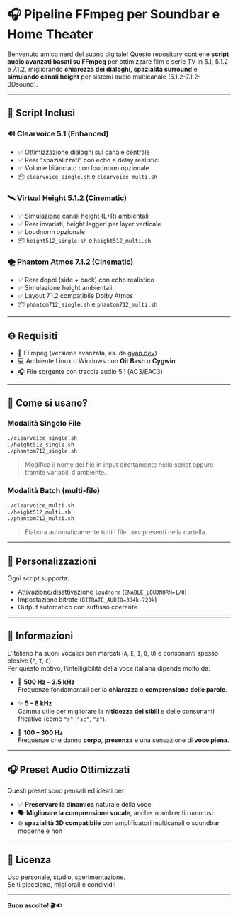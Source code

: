 # 🎧 Pipeline FFmpeg per Soundbar e Home Theater

Benvenuto amico nerd del suono digitale! Questo repository contiene **script audio avanzati basati su FFmpeg** per ottimizzare film e serie TV in 5.1, 5.1.2 e 7.1.2, migliorando **chiarezza dei dialoghi, spazialità surround** e **simulando canali height** per sistemi audio multicanale (5.1.2-7.1.2-3Dsound).

---

## 🔧 Script Inclusi

### 🔊 Clearvoice 5.1 (Enhanced)
- ✅ Ottimizzazione dialoghi sul canale centrale
- ✅ Rear "spazializzati" con echo e delay realistici
- ✅ Volume bilanciato con loudnorm opzionale
- 📦 `clearvoice_single.sh` e `clearvoice_multi.sh`

### 🛰️ Virtual Height 5.1.2 (Cinematic)
- ✅ Simulazione canali height (L+R) ambientali
- ✅ Rear invariati, height leggeri per layer verticale
- ✅ Loudnorm opzionale
- 📦 `height512_single.sh` e `height512_multi.sh`

### 🌪️ Phantom Atmos 7.1.2 (Cinematic)
- ✅ Rear doppi (side + back) con echo realistico
- ✅ Simulazione height ambientali
- ✅ Layout 7.1.2 compatibile Dolby Atmos
- 📦 `phantom712_single.sh` e `phantom712_multi.sh`

---

## ⚙️ Requisiti

- 🧠 FFmpeg (versione avanzata, es. da [gyan.dev](https://www.gyan.dev/ffmpeg/builds/))
- 💻 Ambiente Linux o Windows con **Git Bash** o **Cygwin**
- 🎧 File sorgente con traccia audio 5.1 (AC3/EAC3)

---

## 🚀 Come si usano?

### Modalità Singolo File

```bash
./clearvoice_single.sh
./height512_single.sh
./phantom712_single.sh
```

> Modifica il nome del file in input direttamente nello script oppure tramite variabili d'ambiente.

### Modalità Batch (multi-file)

```bash
./clearvoice_multi.sh
./height512_multi.sh
./phantom712_multi.sh
```

> Elabora automaticamente tutti i file `.mkv` presenti nella cartella.

---

## 🔄 Personalizzazioni

Ogni script supporta:
- Attivazione/disattivazione `loudnorm` (`ENABLE_LOUDNORM=1/0`)
- Impostazione bitrate (`BITRATE_AUDIO=384k-720k`)
- Output automatico con suffisso coerente

---

## 🧠 Informazioni

L’italiano ha suoni vocalici ben marcati (`A`, `E`, `I`, `O`, `U`) e consonanti spesso plosive (`P`, `T`, `C`).  
Per questo motivo, l’intelligibilità della voce italiana dipende molto da:

- 🎯 **500 Hz – 3.5 kHz**  
  Frequenze fondamentali per la **chiarezza** e **comprensione delle parole**.
  
- ✨ **5 – 8 kHz**  
  Gamma utile per migliorare la **nitidezza dei sibili** e delle consonanti fricative (come `"s"`, `"sc"`, `"z"`).

- 💪 **100 – 300 Hz**  
  Frequenze che danno **corpo**, **presenza** e una sensazione di **voce piena**.

---

## 🎧 Preset Audio Ottimizzati

Questi preset sono pensati ed ideati per:

- ✅ **Preservare la dinamica** naturale della voce
- 🗣️ **Migliorare la comprensione vocale**, anche in ambienti rumorosi
- 🌐 **spazialità 3D compatibile** con amplificatori multicanali o soundbar moderne e non

---

## 📝 Licenza

Uso personale, studio, sperimentazione.  
Se ti piacciono, migliorali e condividi!

---

**Buon ascolto! 🎬🔉**
